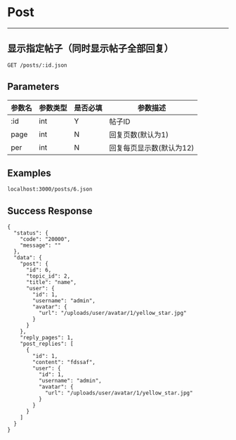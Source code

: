 # Post
---
## 显示指定帖子（同时显示帖子全部回复）

```
GET /posts/:id.json
```

## Parameters

|参数名|参数类型|是否必填|参数描述|
|-----|--------|-------|--------|
|:id|int|Y|帖子ID|
|page|int|N|回复页数(默认为1)|
|per|int|N|回复每页显示数(默认为12)|


## Examples
```
localhost:3000/posts/6.json
```

## Success Response
```
{
  "status": {
    "code": "20000",
    "message": ""
  },
  "data": {
    "post": {
      "id": 6,
      "topic_id": 2,
      "title": "name",
      "user": {
        "id": 1,
        "username": "admin",
        "avatar": {
          "url": "/uploads/user/avatar/1/yellow_star.jpg"
        }
      }
    },
    "reply_pages": 1,
    "post_replies": [
      {
        "id": 1,
        "content": "fdssaf",
        "user": {
          "id": 1,
          "username": "admin",
          "avatar": {
            "url": "/uploads/user/avatar/1/yellow_star.jpg"
          }
        }
      }
    ]
  }
}
```
